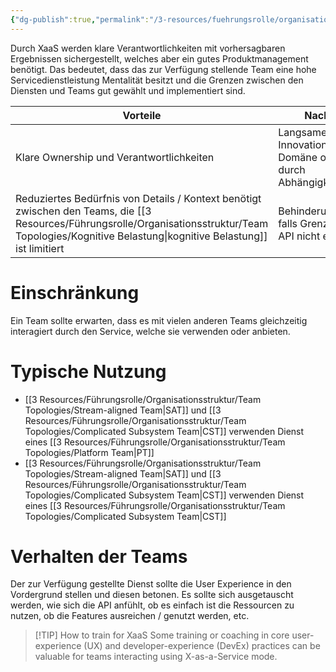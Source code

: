 ```yaml
---
{"dg-publish":true,"permalink":"/3-resources/fuehrungsrolle/organisationsstruktur/team-topologies/x-as-a-service/","created":"2024-11-11T09:00:09.090+01:00","updated":"2024-04-28T16:59:41.813+02:00"}
---
```



Durch XaaS werden klare Verantwortlichkeiten mit vorhersagbaren Ergebnissen sichergestellt, welches aber ein gutes Produktmanagement benötigt.
Das bedeutet, dass das zur Verfügung stellende Team eine hohe Servicedienstleistung Mentalität besitzt und die Grenzen zwischen den Diensten und Teams gut gewählt und implementiert sind.

| Vorteile                                                                                                       | Nachteile                                                          |
| -------------------------------------------------------------------------------------------------------------- | ------------------------------------------------------------------ |
| Klare Ownership und Verantwortlichkeiten                                                                       | Langsamere Innovation in der Domäne oder API, durch Abhängigkeiten |
| Reduziertes Bedürfnis von Details / Kontext benötigt zwischen den Teams, die [[3 Resources/Führungsrolle/Organisationsstruktur/Team Topologies/Kognitive Belastung\|kognitive Belastung]] ist limitiert | Behinderungsgefahr, falls Grenzen oder API nicht effektiv.         |

# Einschränkung

Ein Team sollte erwarten, dass es mit vielen anderen Teams gleichzeitig interagiert durch den Service, welche sie verwenden oder anbieten.

# Typische Nutzung

- [[3 Resources/Führungsrolle/Organisationsstruktur/Team Topologies/Stream-aligned Team\|SAT]] und [[3 Resources/Führungsrolle/Organisationsstruktur/Team Topologies/Complicated Subsystem Team\|CST]] verwenden Dienst eines [[3 Resources/Führungsrolle/Organisationsstruktur/Team Topologies/Platform Team\|PT]]
- [[3 Resources/Führungsrolle/Organisationsstruktur/Team Topologies/Stream-aligned Team\|SAT]] und [[3 Resources/Führungsrolle/Organisationsstruktur/Team Topologies/Complicated Subsystem Team\|CST]] verwenden Dienst eines [[3 Resources/Führungsrolle/Organisationsstruktur/Team Topologies/Complicated Subsystem Team\|CST]]

# Verhalten der Teams

Der zur Verfügung gestellte Dienst sollte die User Experience in den Vordergrund stellen und diesen betonen. Es sollte sich ausgetauscht werden, wie sich die API anfühlt, ob es einfach ist die Ressourcen zu nutzen, ob die Features ausreichen / genutzt werden, etc.

> [!TIP] How to train for XaaS
> Some training or coaching in core user-experience (UX) and developer-experience (DevEx) practices can be valuable for teams interacting using X-as-a-Service mode.
